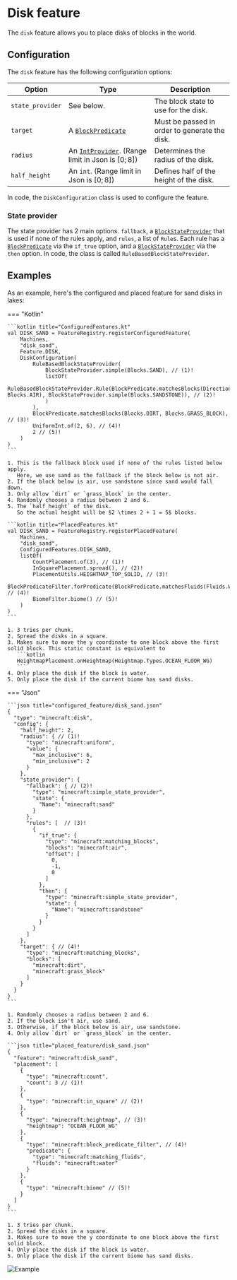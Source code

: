 # Disk feature

The `disk` feature allows you to place disks of blocks in the world.

## Configuration

The `disk` feature has the following configuration options:

| Option           | Type                                                                                     | Description                                   |
|------------------|------------------------------------------------------------------------------------------|-----------------------------------------------|
| `state_provider` | See below.                                                                               | The block state to use for the disk.          |
| `target`         | A [`BlockPredicate`](../placed-feature.md#block-predicates)                              | Must be passed in order to generate the disk. |
| `radius`         | An [`IntProvider`](../placed-feature.md#int-providers). (Range limit in Json is $[0;8]$) | Determines the radius of the disk.            |
| `half_height`    | An `int`. (Range limit in Json is $[0;8]$)                                               | Defines half of the height of the disk.       |

In code, the `DiskConfiguration` class is used to configure the feature.

### State provider

The state provider has 2 main options. `fallback`, a [`BlockStateProvider`](../../block-state-provider.md) that is used
if none of the rules apply, and `rules`, a list of `Rule`s. Each rule has a [`BlockPredicate`](../placed-feature.md#block-predicates)
via the `if_true` option, and a [`BlockStateProvider`](../../block-state-provider.md) via the `then` option. In code, the
class is called `RuleBasedBlockStateProvider`.

## Examples

As an example, here's the configured and placed feature for sand disks in lakes:

=== "Kotlin"

    ```kotlin title="ConfiguredFeatures.kt"
    val DISK_SAND = FeatureRegistry.registerConfiguredFeature(
        Machines,
        "disk_sand",
        Feature.DISK,
        DiskConfiguration(
            RuleBasedBlockStateProvider(
                BlockStateProvider.simple(Blocks.SAND), // (1)!
                listOf(
                    RuleBasedBlockStateProvider.Rule(BlockPredicate.matchesBlocks(Direction.DOWN.normal, Blocks.AIR), BlockStateProvider.simple(Blocks.SANDSTONE)), // (2)!
                )
            ),
            BlockPredicate.matchesBlocks(Blocks.DIRT, Blocks.GRASS_BLOCK), // (3)!
            UniformInt.of(2, 6), // (4)!
            2 // (5)!
        )
    )
    ```

    1. This is the fallback block used if none of the rules listed below apply.
       Here, we use sand as the fallback if the block below is not air.
    2. If the block below is air, use sandstone since sand would fall down.
    3. Only allow `dirt` or `grass_block` in the center.
    4. Randomly chooses a radius between 2 and 6.
    5. The `half_height` of the disk.  
       So the actual height will be $2 \times 2 + 1 = 5$ blocks.
    
    ```kotlin title="PlacedFeatures.kt"
    val DISK_SAND = FeatureRegistry.registerPlacedFeature(
        Machines,
        "disk_sand",
        ConfiguredFeatures.DISK_SAND,
        listOf(
            CountPlacement.of(3), // (1)!
            InSquarePlacement.spread(), // (2)!
            PlacementUtils.HEIGHTMAP_TOP_SOLID, // (3)!
            BlockPredicateFilter.forPredicate(BlockPredicate.matchesFluids(Fluids.WATER)), // (4)!
            BiomeFilter.biome() // (5)!
        )
    )
    ```

    1. 3 tries per chunk.
    2. Spread the disks in a square.
    3. Makes sure to move the y coordinate to one block above the first solid block. This static constant is equivalent to 
       ```kotlin
       HeightmapPlacement.onHeightmap(Heightmap.Types.OCEAN_FLOOR_WG)
       ```
    4. Only place the disk if the block is water.
    5. Only place the disk if the current biome has sand disks.

=== "Json"

    ```json title="configured_feature/disk_sand.json"
    {
      "type": "minecraft:disk",
      "config": {
        "half_height": 2,
        "radius": { // (1)!
          "type": "minecraft:uniform",
          "value": {
            "max_inclusive": 6,
            "min_inclusive": 2
          }
        },
        "state_provider": {
          "fallback": { // (2)!
            "type": "minecraft:simple_state_provider",
            "state": {
              "Name": "minecraft:sand"
            }
          },
          "rules": [  // (3)!
            {
              "if_true": {
                "type": "minecraft:matching_blocks",
                "blocks": "minecraft:air",
                "offset": [
                  0,
                  -1,
                  0
                ]
              },
              "then": {
                "type": "minecraft:simple_state_provider",
                "state": {
                  "Name": "minecraft:sandstone"
                }
              }
            }
          ]
        },
        "target": { // (4)!
          "type": "minecraft:matching_blocks",
          "blocks": [
            "minecraft:dirt",
            "minecraft:grass_block"
          ]
        }
      }
    }
    ```
    
    1. Randomly chooses a radius between 2 and 6.
    2. If the block isn't air, use sand.
    3. Otherwise, if the block below is air, use sandstone.
    4. Only allow `dirt` or `grass_block` in the center.
    
    ```json title="placed_feature/disk_sand.json"
    {
      "feature": "minecraft:disk_sand",
      "placement": [
        {
          "type": "minecraft:count",
          "count": 3 // (1)!
        },
        {
          "type": "minecraft:in_square" // (2)!
        },
        {
          "type": "minecraft:heightmap", // (3)!
          "heightmap": "OCEAN_FLOOR_WG"
        },
        {
          "type": "minecraft:block_predicate_filter", // (4)!
          "predicate": {
            "type": "minecraft:matching_fluids",
            "fluids": "minecraft:water"
          }
        },
        {
          "type": "minecraft:biome" // (5)!
        }
      ]
    }
    ```
    
    1. 3 tries per chunk.
    2. Spread the disks in a square.
    3. Makes sure to move the y coordinate to one block above the first solid block.
    4. Only place the disk if the block is water.
    5. Only place the disk if the current biome has sand disks.

![Example](https://i.imgur.com/Hm94ziP.jpeg)